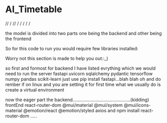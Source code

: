 # AI_Timetable

//
/
//
/
/
/
/
/


the model is divided into two parts one being the backend and other being the frontend

So for this code to run you would require few libraries installed:

Worry not this section is made to help you out::_)

so first and formost for backend I have listed evrything which we would need to run the server
fastapi 
uvicorn
sqlalchemy
pydantic
tensorflow
numpy
pandas
scikit-learn
just use pip install fastapi...blah blah oh and do rember if on linux and you are setting it for first time what we usually do is create a virtual environment 

now the eager part the backend.............................................(kidding) frontEnd
react-router-dom
@mui/material
@mui/system
@mui/icons-material
@emotion/react
@emotion/styled
axios
and npm install react-router-dom .....
